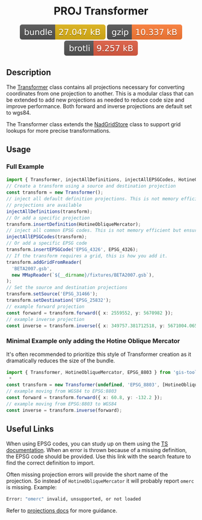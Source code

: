 <h1 style="text-align: center;">
  <div align="center">PROJ Transformer</div>
</h1>

<p align="center">
  <img src="../../assets/badges/transformer-file.svg" alt="transformer-file-ts">
  <img src="../../assets/badges/transformer-gzip.svg" alt="transformer-gzip-ts">
  <img src="../../assets/badges/transformer-brotli.svg" alt="transformer-brotli-ts">
</p>

## Description

The [Transformer](https://open-s2.github.io/gis-tools/classes/index.Transformer.html) class contains all projections necessary for converting coordinates from one projection to another. This is a modular class that can be extended to add new projections as needed to reduce code size and improve performance. Both forward and inverse projections are default set to wgs84.

The Transformer class extends the [NadGridStore](../readers//nadgrid.md) class to support grid lookups for more precise transformations.

## Usage

### Full Example

```ts
import { Transformer, injectAllDefinitions, injectAllEPSGCodes, HotineObliqueMercator, EPSG_8803 } from 'gis-tools-ts';
// Create a transform using a source and destination projection
const transform = new Transformer();
// inject all default definition projections. This is not memory efficient but ensures all
// projections are available
injectAllDefinitions(transform);
// Or add a specific projection
transform.insertDefinition(HotineObliqueMercator);
// inject all common EPSG codes. This is not memory efficient but ensures all EPSG codes are available
injectAllEPSGCodes(transform);
// Or add a specific EPSG code
transform.insertEPSGCode('EPSG_4326', EPSG_4326);
// If the transform requires a grid, this is how you add it.
transform.addGridFromReader(
  'BETA2007.gsb',
  new MMapReader(`${__dirname}/fixtures/BETA2007.gsb`),
);
// Set the source and destination projections
transform.setSource('EPSG_31466');
transform.setDestination('EPSG_25832');
// example forward projection
const forward = transform.forward({ x: 2559552, y: 5670982 });
// example inverse projection
const inverse = transform.inverse({ x: 349757.381712518, y: 5671004.06504954 });
```

### Minimal Example only adding the Hotine Oblique Mercator

It's often recommended to prioritize this style of Transformer creation as it dramatically reduces the size of the bundle.

```ts
import { Transformer, HotineObliqueMercator, EPSG_8803 } from 'gis-tools-ts';
 *
const transform = new Transformer(undefined, 'EPSG_8803', [HotineObliqueMercator], { EPSG_8803 });
// example moving from WGS84 to EPSG:8803
const forward = transform.forward({ x: 60.8, y: -132.2 });
// example moving from EPSG:8803 to WGS84
const inverse = transform.inverse(forward);
```

## Useful Links

When using EPSG codes, you can study up on them using the [TS documentation](https://open-s2.github.io/gis-tools/modules/index.EPSG_CODES.html). When an error is thrown because of a missing definition, the EPSG code should be provided. Use this link with the search feature to find the correct definition to import.

Often missing projection errors will provide the short name of the projection. So instead of `HotineObliqueMercator` it will probably report `omerc` is missing. Example:

```sh
Error: "omerc" invalid, unsupported, or not loaded
```

Refer to [projections docs](./projections.md) for more guidance.

